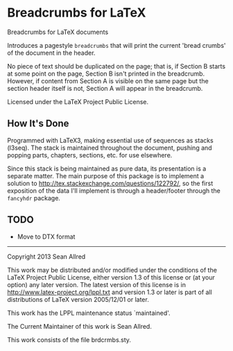 Breadcrumbs for LaTeX
=====================

Breadcrumbs for LaTeX documents

Introduces a pagestyle `breadcrumbs` that will print the current
'bread crumbs' of the document in the header.

No piece of text should be duplicated on the page; that is, if Section
B starts at some point on the page, Section B isn't printed in the
breadcrumb.  However, if content from Section A is visible on the same
page but the section header itself is not, Section A will appear in
the breadcrumb.

Licensed under the LaTeX Project Public License.

How It's Done
-------------

Programmed with LaTeX3, making essential use of sequences as stacks
(l3seq).  The stack is maintained throughout the document, pushing and
popping parts, chapters, sections, etc. for use elsewhere.

Since this stack is being maintained as pure data, its presentation is
a separate matter.  The main purpose of this package is to implement a
solution to http://tex.stackexchange.com/questions/122792/, so the
first exposition of the data I'll implement is through a header/footer
through the `fancyhdr` package.

TODO
----

* Move to DTX format

---

Copyright 2013 Sean Allred

This work may be distributed and/or modified under the conditions of
the LaTeX Project Public License, either version 1.3 of this license
or (at your option) any later version.  The latest version of this
license is in http://www.latex-project.org/lppl.txt and version 1.3 or
later is part of all distributions of LaTeX version 2005/12/01 or
later.

This work has the LPPL maintenance status `maintained'.

The Current Maintainer of this work is Sean Allred.

This work consists of the file brdcrmbs.sty.
